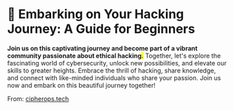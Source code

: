 # 🤩 Embarking on Your Hacking Journey: A Guide for Beginners

**Join us on this captivating journey and become part of a vibrant community passionate about ethical hacking**<mark style="color:green;">**.**</mark> Together, let's explore the fascinating world of cybersecurity, unlock new possibilities, and elevate our skills to greater heights. Embrace the thrill of hacking, share knowledge, and connect with like-minded individuals who share your passion. Join us now and embark on this beautiful journey together!

From: [cipherops.tech](https://cipherops.tech/)
